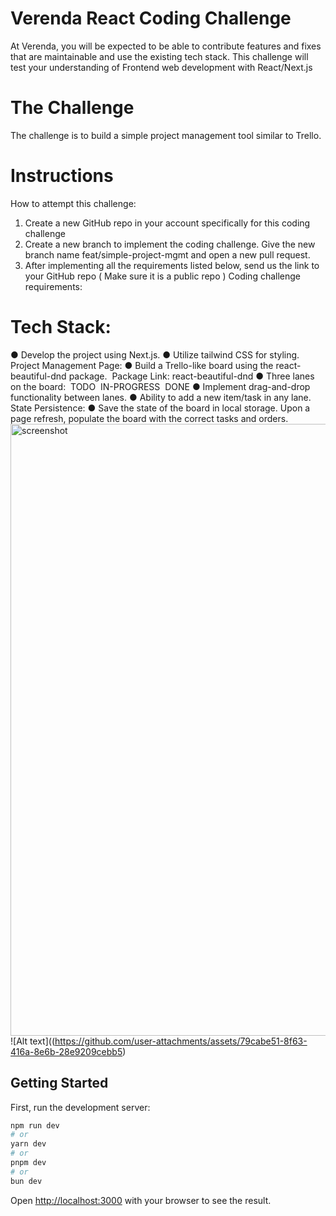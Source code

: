 # Verenda React Coding Challenge
At Verenda, you will be expected to be able to contribute features and fixes that are
maintainable and use the existing tech stack. This challenge will test your understanding of
Frontend web development with React/Next.js
# The Challenge
The challenge is to build a simple project management tool similar to Trello.
# Instructions
How to attempt this challenge:
1. Create a new GitHub repo in your account specifically for this coding challenge
2. Create a new branch to implement the coding challenge. Give the new branch name
feat/simple-project-mgmt and open a new pull request.
3. After implementing all the requirements listed below, send us the link to your
GitHub repo ( Make sure it is a public repo )
Coding challenge requirements:
​
# Tech Stack:
● Develop the project using Next.js.
● Utilize tailwind CSS for styling.
Project Management Page:
● Build a Trello-like board using the react-beautiful-dnd package.
​ Package Link: react-beautiful-dnd
● Three lanes on the board:
​ TODO
​ IN-PROGRESS
​ DONE
● Implement drag-and-drop functionality between lanes.
● Ability to add a new item/task in any lane.
State Persistence:
● Save the state of the board in local storage. Upon a page refresh, populate
the board with the correct tasks and orders.
<img width="979" alt="screenshot" src="![image](https://github.com/user-attachments/assets/79cabe51-8f63-416a-8e6b-28e9209cebb5)
">
![Alt text]((https://github.com/user-attachments/assets/79cabe51-8f63-416a-8e6b-28e9209cebb5)


## Getting Started

First, run the development server:

```bash
npm run dev
# or
yarn dev
# or
pnpm dev
# or
bun dev
```

Open [http://localhost:3000](http://localhost:3000) with your browser to see the result.

